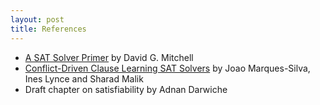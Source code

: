 ```yaml
---
layout: post
title: References
---
```

-   [A SAT Solver
    Primer](https://www.cs.sfu.ca/~mitchell/papers/colLogCS85.pdf) by
    David G. Mitchell
-   [Conflict-Driven Clause Learning SAT
    Solvers](http://www.cs.utexas.edu/~isil/cs389L/CDCL.pdf) by Joao
    Marques-Silva, Ines Lynce and Sharad Malik
-   Draft chapter on satisfiability by Adnan Darwiche
